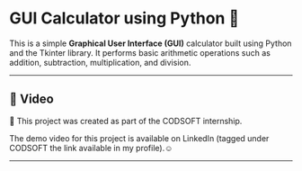 # GUI Calculator using Python 🧮

This is a simple **Graphical User Interface (GUI)** calculator built using Python and the Tkinter library. It performs basic arithmetic operations such as addition, subtraction, multiplication, and division.

---

## 🎥 Video

📎 This project was created as part of the CODSOFT internship.

The demo video for this project is available on LinkedIn (tagged under CODSOFT the link available in my profile).☺️

---


